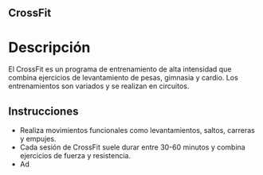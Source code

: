 ## CrossFit

# Descripción  
El CrossFit es un programa de entrenamiento de alta intensidad que combina ejercicios de levantamiento de pesas, gimnasia y cardio. Los entrenamientos son variados y se realizan en circuitos.

## Instrucciones  
- Realiza movimientos funcionales como levantamientos, saltos, carreras y empujes.
- Cada sesión de CrossFit suele durar entre 30-60 minutos y combina ejercicios de fuerza y resistencia.
- Ad